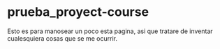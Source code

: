 # prueba_proyect-course
Esto es para manosear un poco esta pagina, asi que tratare de inventar cualesquiera cosas que se me ocurrir. 
